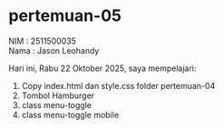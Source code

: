 # pertemuan-05

NIM : 2511500035<br>
Nama : Jason Leohandy<br>

Hari ini, Rabu 22 Oktober 2025, saya mempelajari: 
<ol>
<li>Copy index.html dan style.css folder pertemuan-04</li>
<li>Tombol Hamburger</li>
<li>class menu-toggle</li>
<li>class menu-toggle mobile</li>
</lo>